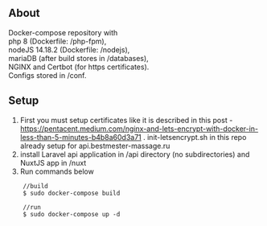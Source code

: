 ## About

Docker-compose repository with \
php 8 (Dockerfile: /php-fpm), \
nodeJS 14.18.2 (Dockerfile: /nodejs), \
mariaDB (after build stores in /databases), \
NGINX and Certbot (for https certificates). \
Configs stored in /conf.

## Setup

1. First you must setup certificates like it is described in this post - https://pentacent.medium.com/nginx-and-lets-encrypt-with-docker-in-less-than-5-minutes-b4b8a60d3a71 . init-letsencrypt.sh in this repo already setup for api.bestmester-massage.ru
2. install Laravel api application in /api directory (no subdirectories) and NuxtJS app in /nuxt
3. Run commands below
```
    //build
    $ sudo docker-compose build
    
    //run
    $ sudo docker-compose up -d
```